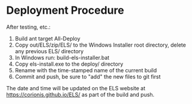 # Deployment Procedure

After testing, etc.:

 1. Build ant target All-Deploy
 2. Copy out/ELS/zip/ELS/ to the Windows Installer root directory, delete any previous ELS/ directory
 3. In Windows run:  build-els-installer.bat
 4. Copy els-install.exe to the deploy/ directory
 5. Rename with the time-stamped name of the current build
 6. Commit and push, be sure to "add" the new files to git first

The date and time will be updated on the ELS website at https://corionis.github.io/ELS/
as part of the build and push.
